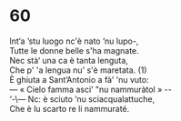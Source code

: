 # 60
  
lnt‘a ’stu luogo nc'è nato ’nu lupo-,  
Tutte le donne belle s'ha magnate.  
Nec stà‘ una ca è tanta lenguta,  
Che p' 'a lengua nu’ s'è maretata. (1)  
È ghiuta a Sant’Antonio a fà’ 'nu vuto:  
— « Cielo famma asci’ "nu nammuràtol » --  
‘-\— Nc: è sciuto ’nu sciacqualattuche,  
Che è lu scarto re li nammuraté.  
  

